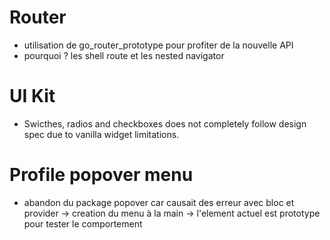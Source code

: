 # Router
- utilisation de go_router_prototype pour profiter de la nouvelle API
- pourquoi ? les shell route et les nested navigator

# UI Kit
- Swicthes, radios and checkboxes does not completely follow design spec  due to vanilla widget limitations.

# Profile popover menu
- abandon du package popover car causait des erreur avec bloc et provider
-> creation du menu à la main
-> l'element actuel est prototype pour tester le comportement